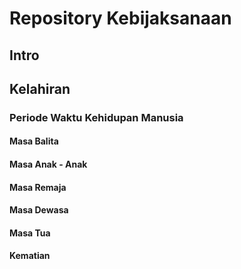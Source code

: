 # Repository Kebijaksanaan

## Intro

## Kelahiran

### Periode Waktu Kehidupan Manusia

#### Masa Balita

#### Masa Anak - Anak

#### Masa Remaja

#### Masa Dewasa 

#### Masa Tua

#### Kematian
